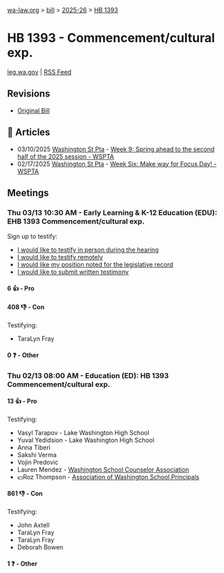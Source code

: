 [wa-law.org](/) > [bill](/bill/) > [2025-26](/bill/2025-26/) > [HB 1393](/bill/2025-26/hb/1393/)

# HB 1393 - Commencement/cultural exp.
[leg.wa.gov](https://app.leg.wa.gov/billsummary?BillNumber=1393&Year=2025&Initiative=false) | [RSS Feed](./rss.xml)

## Revisions
* [Original Bill](1/)

## 📰 Articles
* 03/10/2025 [Washington St Pta](/org/washington_st_pta/) - [Week 9: Spring ahead to the second half of the 2025 session - WSPTA](https://www.wastatepta.org/week-9-spring-ahead-to-the-second-half-of-the-2025-session/#:~:text=EHB%201393)
* 02/17/2025 [Washington St Pta](/org/washington_st_pta/) - [Week Six: Make way for Focus Day! - WSPTA](https://www.wastatepta.org/week-six-make-way-for-focus-day/#:~:text=HB%201393)

## Meetings
### Thu 03/13 10:30 AM - Early Learning & K-12 Education (EDU): EHB 1393 Commencement/cultural exp.
Sign up to testify:
* [I would like to testify in person during the hearing](https://app.leg.wa.gov/csi/Testifier/Add?chamber=House&mId=32994&aId=165445&caId=26333&tId=1)
* [I would like to testify remotely](https://app.leg.wa.gov/csi/Testifier/Add?chamber=House&mId=32994&aId=165445&caId=26333&tId=2)
* [I would like my position noted for the legislative record](https://app.leg.wa.gov/csi/Testifier/Add?chamber=House&mId=32994&aId=165445&caId=26333&tId=3)
* [I would like to submit written testimony](https://app.leg.wa.gov/csi/Testifier/Add?chamber=House&mId=32994&aId=165445&caId=26333&tId=4)

#### 6 👍 - Pro

#### 408 👎 - Con
Testifying:
* TaraLyn Fray

#### 0 ❓ - Other

### Thu 02/13 08:00 AM - Education (ED): HB 1393 Commencement/cultural exp.
#### 13 👍 - Pro
Testifying:
* Vasyl Tarapov - Lake Washington High School
* Yuval Yedidsion - Lake Washington High School
* Anna Tiberi
* Sakshi Verma
* Vojin Predovic
* Lauren Mendez - [Washington School Counselor Association](/org/washington_school_counselor_association/)
* 💵Roz Thompson - [Association of Washington School Principals](/org/association_of_washington_school_principals/)

#### 861 👎 - Con
Testifying:
* John Axtell
* TaraLyn Fray
* TaraLyn Fray
* Deborah Bowen

#### 1 ❓ - Other
